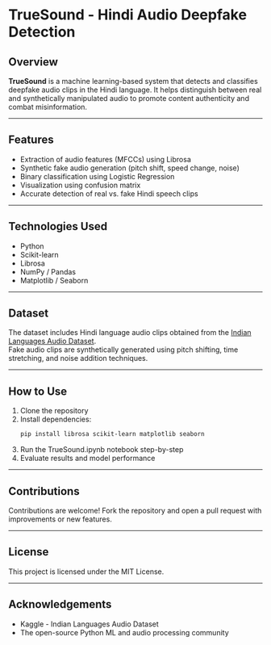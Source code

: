 # TrueSound - Hindi Audio Deepfake Detection

## Overview
**TrueSound** is a machine learning-based system that detects and classifies deepfake audio clips in the Hindi language. It helps distinguish between real and synthetically manipulated audio to promote content authenticity and combat misinformation.

---

## Features
- Extraction of audio features (MFCCs) using Librosa
- Synthetic fake audio generation (pitch shift, speed change, noise)
- Binary classification using Logistic Regression
- Visualization using confusion matrix
- Accurate detection of real vs. fake Hindi speech clips

---

## Technologies Used
- Python
- Scikit-learn
- Librosa
- NumPy / Pandas
- Matplotlib / Seaborn

---

## Dataset
The dataset includes Hindi language audio clips obtained from the [Indian Languages Audio Dataset](https://www.kaggle.com/datasets/hmsolanki/indian-languages-audio-dataset).  
Fake audio clips are synthetically generated using pitch shifting, time stretching, and noise addition techniques.

---

## How to Use
1. Clone the repository
2. Install dependencies:
   ```bash
   pip install librosa scikit-learn matplotlib seaborn
3. Run the TrueSound.ipynb notebook step-by-step
4. Evaluate results and model performance

---

## Contributions
Contributions are welcome! Fork the repository and open a pull request with improvements or new features.

---

## License
This project is licensed under the MIT License.

---

## Acknowledgements
- Kaggle - Indian Languages Audio Dataset
- The open-source Python ML and audio processing community
